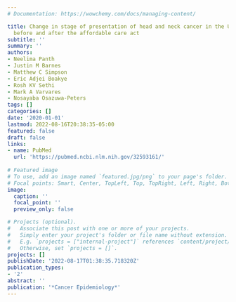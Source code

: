 ```yaml
---
# Documentation: https://wowchemy.com/docs/managing-content/

title: Change in stage of presentation of head and neck cancer in the United States
  before and after the affordable care act
subtitle: ''
summary: ''
authors:
- Neelima Panth
- Justin M Barnes
- Matthew C Simpson
- Eric Adjei Boakye
- Rosh KV Sethi
- Mark A Varvares
- Nosayaba Osazuwa-Peters
tags: []
categories: []
date: '2020-01-01'
lastmod: 2022-08-16T20:38:35-05:00
featured: false
draft: false
links:
- name: PubMed
  url: 'https://pubmed.ncbi.nlm.nih.gov/32593161/'
  
# Featured image
# To use, add an image named `featured.jpg/png` to your page's folder.
# Focal points: Smart, Center, TopLeft, Top, TopRight, Left, Right, BottomLeft, Bottom, BottomRight.
image:
  caption: ''
  focal_point: ''
  preview_only: false

# Projects (optional).
#   Associate this post with one or more of your projects.
#   Simply enter your project's folder or file name without extension.
#   E.g. `projects = ["internal-project"]` references `content/project/deep-learning/index.md`.
#   Otherwise, set `projects = []`.
projects: []
publishDate: '2022-08-17T01:38:35.718320Z'
publication_types:
- '2'
abstract: ''
publication: '*Cancer Epidemiology*'
---
```

